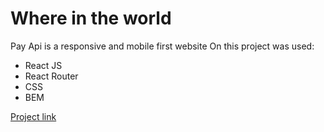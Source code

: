 # Where in the world

Pay Api is a responsive and mobile first website
On this project was used:

- React JS
- React Router
- CSS
- BEM

[Project link](http://leandroluz97.github.io/rest-api-countries/)
